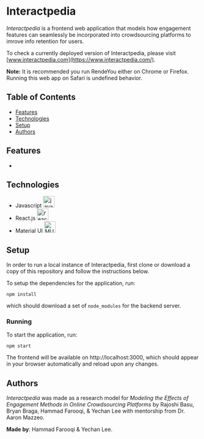 # Interactpedia

_Interactpedia_ is a frontend web application that models how engagement features can seamlessly be incorporated into crowdsourcing platforms to imrove info retention for users.

To check a currently deployed version of Interactpedia, please visit [www.interactpedia.com](https://www.interactpedia.com/).

**Note:** It is recommended you run RendeYou either on Chrome or Firefox. Running this web app on Safari is undefined behavior.

## Table of Contents
- [Features](https://github.com/hammadfarooqi/Interactpedia/#features)
- [Technologies](https://github.com/hammadfarooqi/Interactpedia/#technologies)
- [Setup](https://github.com/hammadfarooqi/Interactpedia/#setup)
- [Authors](https://github.com/hammadfarooqi/Interactpedia/#authors)

## Features

- 

## Technologies
 - Javascript <img src="https://seeklogo.com/images/J/javascript-logo-8892AEFCAC-seeklogo.com.png" alt="javascript" width="30px">
 - React.js <img src="https://cdn4.iconfinder.com/data/icons/logos-3/600/React.js_logo-512.png" alt="react.js" width="30px">
 - Material UI <img src="https://v4.mui.com/static/logo.png" alt="MUI" height="30px">

## Setup
In order to run a local instance of Interactpedia, first clone or download a copy of this repository and follow the instructions below.

To setup the dependencies for the application, run:
```
npm install
```
which should download a set of `node_modules` for the backend server.

### Running
To start the application, run:
```
npm start
```
The frontend will be available on http://localhost:3000, which should appear in your browser automatically and reload upon any changes.

## Authors
_Interactpedia_ was made as a research model for _Modeling the Effects of Engagement Methods in Online Crowdsourcing Platforms_ by Rajoshi Basu, Bryan Braga, Hammad Farooqi, & Yechan Lee with mentorship from Dr. Aaron Mazzeo.

**Made by**: Hammad Farooqi & Yechan Lee.
